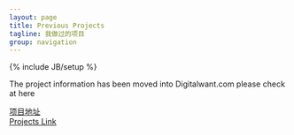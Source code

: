 ```yaml
---
layout: page
title: Previous Projects
tagline: 我做过的项目
group: navigation
---
```

{% include JB/setup %}

<p>The project information has been moved into Digitalwant.com please check at here</p>
<a href="http://digitalwant.com/project/list" >项目地址<br> Projects Link</a>
